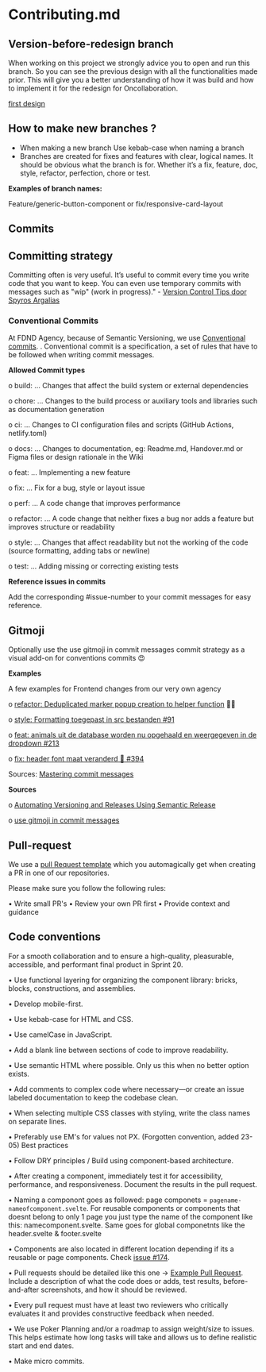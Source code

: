 # Contributing.md

## Version-before-redesign branch
When working on this project we strongly advice you to open and run this branch. So you can see the previous design with all the functionalities made prior. This will give you a better understanding of how it was build and how to implement it for the redesign for Oncollaboration.

[first design](https://github.com/fdnd-agency/oncollaboration/tree/version-before-redesign)

## How to make new branches ?
-	When making  a new branch Use kebab-case when naming a branch
-	Branches are created for fixes and features with clear, logical names. It should be obvious what the branch is for. Whether it’s a fix, feature, doc, style, refactor, perfection, chore or test.

**Examples of branch names:**

Feature/generic-button-component or fix/responsive-card-layout

## Commits

## Committing strategy

Committing often is very useful. It’s useful to commit every time you write code that you want to keep. You can even use temporary commits with messages such as "wip" (work in progress)." - [Version Control Tips door Spyros Argalias](http://programmingduck.com/articles/version-control-commit-early-push-once)

### Conventional Commits

At FDND Agency, because of Semantic Versioning, we use [Conventional commits]( https://www.conventionalcommits.org/en/v1.0.0/). . Conventional commit is a specification, a set of rules that have to be followed when writing commit messages.

**Allowed Commit types**

o	build: ... Changes that affect the build system or external dependencies

o	chore: ... Changes to the build process or auxiliary tools and libraries such as documentation generation

o	ci: ... Changes to CI configuration files and scripts (GitHub Actions, netlify.toml)

o	docs: ... Changes to documentation, eg: Readme.md, Handover.md or Figma files or design rationale in the Wiki

o	feat: ... Implementing a new feature

o	fix: ... Fix for a bug, style or layout issue

o	perf: ... A code change that improves performance

o	refactor: ... A code change that neither fixes a bug nor adds a feature but improves structure or readability

o	style: ... Changes that affect readability but not the working of the code (source formatting, adding tabs or newline)

o	test: ... Adding missing or correcting existing tests

**Reference issues in commits**

Add the corresponding #issue-number to your commit messages for easy reference.

## Gitmoji

Optionally use the use gitmoji in commit messages commit strategy as a visual add-on for conventions commits 😍

**Examples**

A few examples for Frontend changes from our very own agency

o	[refactor: Deduplicated marker popup creation to helper function](https://github.com/fdnd-agency/atlas4045/commit/f759aa484002c83896e3c86eae80503e50d3c731) 🧑‍💻

o	[style: Formatting toegepast in src bestanden #91](https://github.com/fdnd-agency/toolgankelijk/commit/a0db5ce2e8288dcaa8ae5c266063c785e43970f4)

o	[feat: animals uit de database worden nu opgehaald en weergegeven in de dropdown #213](https://github.com/fdnd-agency/tumimundo/commit/849984b90c3c731b8cc740bc3d3968fe182486b6)

o	[fix: header font maat veranderd 🐛 #394](https://github.com/fdnd-agency/biebinbloei.nl/commit/6dd1bb24d362676141482ee49351a30ef7fd8002)

Sources: [Mastering commit messages](https://dev.to/itxshakil/commit-like-a-pro-a-beginners-guide-to-conventional-commits-34c3#bonus-tips-mastering-commit-message-references)

**Sources**

o	[Automating Versioning and Releases Using Semantic Release](https://medium.com/agoda-engineering/automating-versioning-and-releases-using-semantic-release-6ed355ede742)

o	[use gitmoji in commit messages](https://gitmoji.dev/)

## Pull-request

We use a [pull Request template](https://github.com/fdnd-agency/.github/blob/main/pull_request_template.md) which you automagically get when creating a PR in one of our repositories.

Please make sure you follow the following rules:

•	Write small PR's
•	Review your own PR first
•	Provide context and guidance

## Code conventions

For a smooth collaboration and to ensure a high-quality, pleasurable, accessible, and performant final product in Sprint 20.

•	  	Use functional layering for organizing the component library: bricks, blocks, constructions, and assemblies.

•	Develop mobile-first.

•	Use kebab-case for HTML and CSS.

•	Use camelCase in JavaScript.

•	Add a blank line between sections of code to improve readability.

•	Use semantic HTML where possible. Only us this when no better option exists.

•	Add comments to complex code where necessary—or create an issue labeled documentation to keep the codebase clean.

•	When selecting multiple CSS classes with styling, write the class names on separate lines.

•	Preferably use EM's for values not PX. (Forgotten convention, added 23-05) 
Best practices

•	Follow DRY principles / Build using component-based architecture.

•	After creating a component, immediately test it for accessibility, performance, and responsiveness. Document the results in the pull request.


•   Naming a componont goes as followed: page componets = `pagename-nameofcomponent.svelte`. For reusable components or components that doesnt belong to only 1 page you just type the name of the component like this: namecomponent.svelte. Same goes for global      componetnts like the header.svelte & footer.svelte

•   Components are also located in different location depending if its a reusable or page components. Check [issue #174](https://github.com/fdnd-agency/oncollaboration/issues/174#issuecomment-3159842220).

•	Pull requests should be detailed like this one -> [Example Pull Request](https://github.com/fdnd-agency/wogo/pull/24). Include a description of what the code does or adds, test results, before-and-after screenshots, and how it should be reviewed.

•	Every pull request must have at least two reviewers who critically evaluates it and provides constructive feedback when needed.

•	We use Poker Planning and/or a roadmap to assign weight/size to issues. This helps estimate how long tasks will take and allows us to define realistic start and end dates.

•	Make micro commits.


